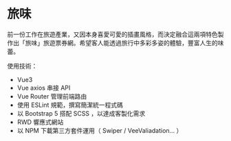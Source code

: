 # 旅味

前一份工作在旅遊產業，又因本身喜愛可愛的插畫風格，而決定融合這兩項特色製作出「旅味」旅遊票券網。希望客人能透過旅行中多彩多姿的體驗，豐富人生的味蕾。

使用技術：

- Vue3
- Vue axios 串接 API
- Vue Router 管理前端路由
- 使用 ESLint 規範，撰寫簡潔統一程式碼
- 以 Bootstrap 5 搭配 SCSS ，以達成客製化需求
- RWD 響應式網站
- 以 NPM 下載第三方套件運用（ Swiper / VeeValiadation... ）
